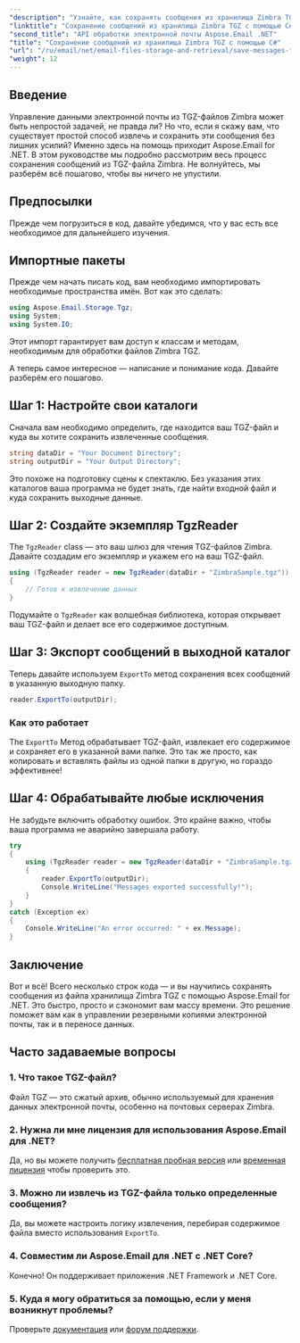 ```yaml
---
"description": "Узнайте, как сохранять сообщения из хранилища Zimbra TGZ с помощью Aspose.Email для .NET, следуя нашему пошаговому руководству."
"linktitle": "Сохранение сообщений из хранилища Zimbra TGZ с помощью C#"
"second_title": "API обработки электронной почты Aspose.Email .NET"
"title": "Сохранение сообщений из хранилища Zimbra TGZ с помощью C#"
"url": "/ru/email/net/email-files-storage-and-retrieval/save-messages-from-zimbra-tgz-storage/"
"weight": 12
---
```


## Введение

Управление данными электронной почты из TGZ-файлов Zimbra может быть непростой задачей, не правда ли? Но что, если я скажу вам, что существует простой способ извлечь и сохранить эти сообщения без лишних усилий? Именно здесь на помощь приходит Aspose.Email for .NET. В этом руководстве мы подробно рассмотрим весь процесс сохранения сообщений из TGZ-файла Zimbra. Не волнуйтесь, мы разберём всё пошагово, чтобы вы ничего не упустили.  

## Предпосылки  

Прежде чем погрузиться в код, давайте убедимся, что у вас есть все необходимое для дальнейшего изучения.  

## Импортные пакеты  

Прежде чем начать писать код, вам необходимо импортировать необходимые пространства имён. Вот как это сделать:  

```csharp  
using Aspose.Email.Storage.Tgz;  
using System;  
using System.IO;  
```  

Этот импорт гарантирует вам доступ к классам и методам, необходимым для обработки файлов Zimbra TGZ.

А теперь самое интересное — написание и понимание кода. Давайте разберём его пошагово.  

## Шаг 1: Настройте свои каталоги  

Сначала вам необходимо определить, где находится ваш TGZ-файл и куда вы хотите сохранить извлеченные сообщения.  

```csharp  
string dataDir = "Your Document Directory";  
string outputDir = "Your Output Directory";  
```  
 
Это похоже на подготовку сцены к спектаклю. Без указания этих каталогов ваша программа не будет знать, где найти входной файл и куда сохранить выходные данные.


## Шаг 2: Создайте экземпляр TgzReader  

The `TgzReader` class — это ваш шлюз для чтения TGZ-файлов Zimbra. Давайте создадим его экземпляр и укажем его на ваш TGZ-файл.  

```csharp  
using (TgzReader reader = new TgzReader(dataDir + "ZimbraSample.tgz"))  
{  
    // Готов к извлечению данных  
}  
```  
 
Подумайте о `TgzReader` как волшебная библиотека, которая открывает ваш TGZ-файл и делает все его содержимое доступным.  


## Шаг 3: Экспорт сообщений в выходной каталог  

Теперь давайте используем `ExportTo` метод сохранения всех сообщений в указанную выходную папку.  

```csharp  
reader.ExportTo(outputDir);  
```  

### Как это работает  
The `ExportTo` Метод обрабатывает TGZ-файл, извлекает его содержимое и сохраняет его в указанной вами папке. Это так же просто, как копировать и вставлять файлы из одной папки в другую, но гораздо эффективнее!  


## Шаг 4: Обрабатывайте любые исключения  

Не забудьте включить обработку ошибок. Это крайне важно, чтобы ваша программа не аварийно завершала работу.  

```csharp  
try  
{  
    using (TgzReader reader = new TgzReader(dataDir + "ZimbraSample.tgz"))  
    {  
        reader.ExportTo(outputDir);  
        Console.WriteLine("Messages exported successfully!");  
    }  
}  
catch (Exception ex)  
{  
    Console.WriteLine("An error occurred: " + ex.Message);  
}  
```  

## Заключение  

Вот и всё! Всего несколько строк кода — и вы научились сохранять сообщения из файла хранилища Zimbra TGZ с помощью Aspose.Email for .NET. Это быстро, просто и сэкономит вам массу времени. Это решение поможет вам как в управлении резервными копиями электронной почты, так и в переносе данных.

## Часто задаваемые вопросы  

### 1. Что такое TGZ-файл?  
Файл TGZ — это сжатый архив, обычно используемый для хранения данных электронной почты, особенно на почтовых серверах Zimbra.  

### 2. Нужна ли мне лицензия для использования Aspose.Email для .NET?  
Да, но вы можете получить [бесплатная пробная версия](https://releases.aspose.com/) или [временная лицензия](https://purchase.aspose.com/temporary-license/) чтобы проверить это.  

### 3. Можно ли извлечь из TGZ-файла только определенные сообщения?  
Да, вы можете настроить логику извлечения, перебирая содержимое файла вместо использования `ExportTo`.  

### 4. Совместим ли Aspose.Email для .NET с .NET Core?  
Конечно! Он поддерживает приложения .NET Framework и .NET Core.  

### 5. Куда я могу обратиться за помощью, если у меня возникнут проблемы?  
Проверьте [документация](https://reference.aspose.com/email/net/) или [форум поддержки](https://forum.aspose.com/c/email/12/).